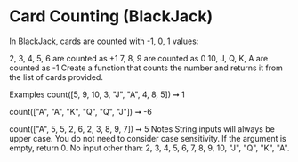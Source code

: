 # Card Counting (BlackJack)

In BlackJack, cards are counted with -1, 0, 1 values:

2, 3, 4, 5, 6 are counted as +1
7, 8, 9 are counted as 0
10, J, Q, K, A are counted as -1
Create a function that counts the number and returns it from the list of cards provided.

Examples
count([5, 9, 10, 3, "J", "A", 4, 8, 5]) ➞ 1

count(["A", "A", "K", "Q", "Q", "J"]) ➞ -6

count(["A", 5, 5, 2, 6, 2, 3, 8, 9, 7]) ➞ 5
Notes
String inputs will always be upper case.
You do not need to consider case sensitivity.
If the argument is empty, return 0.
No input other than: 2, 3, 4, 5, 6, 7, 8, 9, 10, "J", "Q", "K", "A".
